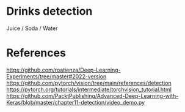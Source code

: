 # Drinks detection
Juice / Soda / Water

# References
https://github.com/roatienza/Deep-Learning-Experiments/tree/master#2022-version
https://github.com/pytorch/vision/tree/main/references/detection
https://pytorch.org/tutorials/intermediate/torchvision_tutorial.html
https://github.com/PacktPublishing/Advanced-Deep-Learning-with-Keras/blob/master/chapter11-detection/video_demo.py
